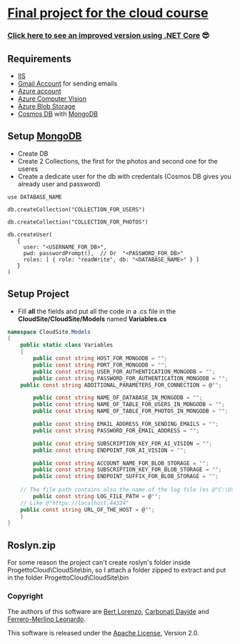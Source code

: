 # [Final project for the cloud course](https://github.com/GlobalBlackout/ProgettoCloud)
### [Click here to see an improved version using .NET Core](https://github.com/GlobalBlackout/CloudProjectEFCore) :sunglasses:

## Requirements

- [IIS](https://www.microsoft.com/en-us/download/details.aspx?id=48264)
- [Gmail Account](https://accounts.google.com/signup/v2/webcreateaccount?flowName=GlifWebSignIn&flowEntry=SignUp) for sending emails
- [Azure account](https://azure.microsoft.com/en-us/)
- [Azure Computer Vision](https://azure.microsoft.com/en-us/services/cognitive-services/computer-vision/)
- [Azure Blob Storage](https://azure.microsoft.com/en-us/services/storage/blobs/)
- [Cosmos DB](https://azure.microsoft.com/en-us/services/cosmos-db/) with [MongoDB](https://docs.mongodb.com)

## Setup [MongoDB](https://docs.mongodb.com)

- Create DB
- Create 2 Collections, the first for the photos and second one for the useres
- Create a dedicate user for the db with credentals (Cosmos DB gives you already user and password)

```mongo
use DATABASE_NAME

db.createCollection("COLLECTION_FOR_USERS")

db.createCollection("COLLECTION_FOR_PHOTOS")

db.createUser(
   {
     user: "<USERNAME_FOR_DB>",
     pwd: passwordPrompt(),  // Or  "<PASSWORD_FOR_DB>"
     roles: [ { role: "readWrite", db: "<DATABASE_NAME>" } ]
   }
)
```

## Setup Project

- Fill **all** the fields and put all the code in a .cs file in the **CloudSite/CloudSite/Models** named **Variables.cs**

```C#
namespace CloudSite.Models
{
    public static class Variables
    {
        public const string HOST_FOR_MONGODB = "";
        public const string PORT_FOR_MONGODB = "";
        public const string USER_FOR_AUTHENTICATION_MONGODB = "";
        public const string PASSWORD_FOR_AUTHENTICATION_MONGODB = "";
	public const string ADDITIONAL_PARAMETERS_FOR_CONNECTION = @"";

        public const string NAME_OF_DATABASE_IN_MONGODB = "";
        public const string NAME_OF_TABLE_FOR_USERS_IN_MONGODB = "";
        public const string NAME_OF_TABLE_FOR_PHOTOS_IN_MONGODB = "";

        public const string EMAIL_ADDRESS_FOR_SENDING_EMAILS = "";
        public const string PASSWORD_FOR_EMAIL_ADDRESS = "";

        public const string SUBSCRIPTION_KEY_FOR_AI_VISION = "";
        public const string ENDPOINT_FOR_AI_VISION = "";

        public const string ACCOUNT_NAME_FOR_BLOB_STORAGE = "";
        public const string SUBSCRIPTION_KEY_FOR_BLOB_STORAGE = "";
        public const string ENDPOINT_SUFFIX_FOR_BLOB_STORAGE = "";
        
	// The file path contains also the name of the log file (es @"C:\Users\Jhon\Desktop\Log\Log.log")
        public const string LOG_FILE_PATH = @"";
	// Like @"https://localhost:44324"
	public const string URL_OF_THE_HOST = @"";
    }
}
```

## Roslyn.zip
For some reason the project can't create roslyn's folder inside ProgettoCloud\CloudSite\bin, so I attach a folder zipped to extract and put in the folder ProgettoCloud\CloudSite\bin

### Copyright

The authors of this software are 
[Bert Lorenzo](https://github.com/LorenzoBert),
[Carbonati Davide](https://github.com/DaviCarbo) and 
[Ferrero-Merlino Leonardo](https://github.com/leonardo-fm/).

This software is released under the [Apache License](/LICENSE), Version 2.0.
